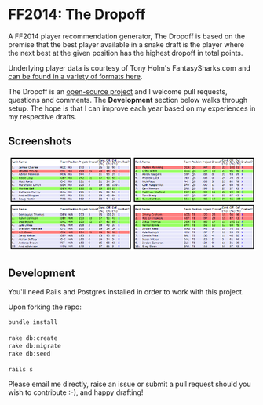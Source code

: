 FF2014: The Dropoff
===================================

A FF2014 player recommendation generator, The Dropoff is based on the premise that the best player available in a snake draft is the player where the next best at the given position has the highest dropoff in total points. 

Underlying player data is courtesy of Tony Holm's FantasySharks.com and [can be found in a variety of formats here](http://www.fantasysharks.com/apps/Projections/SeasonProjections.php?pos=ALL).

The Dropoff is an [open-source project](http://benbrostoff.github.io/2014/08/17/open-source-everything/) and I welcome pull requests, questions and comments. The <b>Development</b> section below walks through setup. The hope is that I can improve each year based on my experiences in my respective drafts.

## Screenshots

![](Dropoff_Screenshot.png)

## Development 

You'll need Rails and Postgres installed in order to work with this project. 

Upon forking the repo:

```
bundle install 

rake db:create
rake db:migrate
rake db:seed

rails s
```

Please email me directly, raise an issue or submit a pull request should you wish to contribute :-), and happy drafting! 
